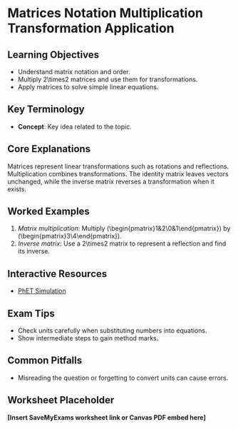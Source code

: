 # Matrices Notation Multiplication Transformation Application

## Learning Objectives
- Understand matrix notation and order.
- Multiply 2\times2 matrices and use them for transformations.
- Apply matrices to solve simple linear equations.

## Key Terminology
- **Concept**: Key idea related to the topic.

## Core Explanations
Matrices represent linear transformations such as rotations and reflections.  Multiplication combines transformations.  The identity matrix leaves vectors unchanged, while the inverse matrix reverses a transformation when it exists.

## Worked Examples
1. *Matrix multiplication*: Multiply \(\begin{pmatrix}1&2\\0&1\end{pmatrix}\) by \(\begin{pmatrix}3\\4\end{pmatrix}\).
2. *Inverse matrix*: Use a 2\times2 matrix to represent a reflection and find its inverse.

## Interactive Resources
- [PhET Simulation](https://phet.colorado.edu/)

## Exam Tips
- Check units carefully when substituting numbers into equations.
- Show intermediate steps to gain method marks.

## Common Pitfalls
- Misreading the question or forgetting to convert units can cause errors.

## Worksheet Placeholder
**[Insert SaveMyExams worksheet link or Canvas PDF embed here]**
